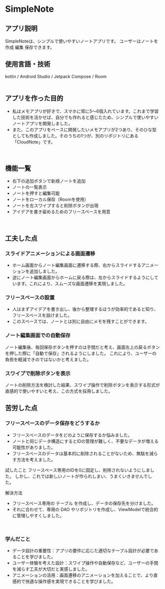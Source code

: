 # SimpleNote
## アプリ説明
SimpleNoteは、シンプルで使いやすいノートアプリです。
ユーザーはノートを作成 編集 保存できます。
<br>  

## 使用言語・技術
kotlin / Android Studio / Jetpack Compose / Room <br>
<br>  

## アプリを作った目的
 - 私はメモアプリが好きで、スマホに常に5〜6個入れています。これまで学習した技術を活かせば、自分でも作れると感じたため、シンプルで使いやすいノートアプリを開発しました。
 - また、このアプリをベースに開発したいメモアプリが2つあり、そのひな型としても作成しました。そのうちの1つが、別のリポジトリにある「CloudNote」です。
<br>  

## 機能一覧
 - 右下の追加ボタンで新規ノートを追加
 - ノートの一覧表示
 - ノートを押すと編集可能
 - ノートをローカル保存（Roomを使用）
 - ノートを左スワイプすると削除ボタンが出現
 - アイデアを書き留めるためのフリースペースを用意
<br>  

## 工夫した点
### **スライドアニメーションによる画面遷移**
- ホーム画面からノート編集画面に遷移する際、右からスライドするアニメーションを追加しました。
- 逆にノート編集画面からホームに戻る際は、左からスライドするようにしています。これにより、スムーズな画面遷移を実現しました。

### **フリースペースの設置**
- 人はまずアイデアを書き出し、後から整理するほうが効率的であると知り、フリースペースを設けました。
- このスペースでは、ノートとは別に自由にメモを残すことができます。

### **ノート編集画面での自動保存**
ノート編集後、毎回保存ボタンを押すのは手間だと考え、画面左上の戻るボタンを押した際に「自動で保存」されるようにしました。
これにより、ユーザーの負担を軽減できのではないかと考えました。

### **スワイプで削除ボタンを表示**
ノートの削除方法を検討した結果、スワイプ操作で削除ボタンを表示する形式が直感的で使いやすいと考え、この方式を採用しました。
<br>  

## 苦労した点
### フリースペースのデータ保存をどうするか
- フリースペースのデータをどのように保存するか悩みました。
- ノートと同じデータ構造にするとIDの管理が難しく、不要なデータが増える可能性がありました。
- フリースペースのデータは基本的に削除されることがないため、無駄を減らす方法を考えました。

試したこと
フリースペース専用のIDを0に固定し、削除されないようにしました。
しかし、これでは新しいノートが作られしまい、うまくいきませんでした。

解決方法
- フリースペース専用の テーブル を作成し、データの保存先を分けました。
- それに合わせて、専用の DAO やリポジトリを作成し、ViewModelで統合的に管理しやすくしました。
<br>  

### **学んだこと**
 - データ設計の重要性：アプリの要件に応じた適切なテーブル設計が必要であることを学びました。
 - ユーザー体験を考えた設計：スワイプ操作や自動保存など、ユーザーの手間を減らす工夫が大切だと実感しました。
 - アニメーションの活用：画面遷移のアニメーションを加えることで、より直感的で快適な操作感を実現できることを学びました。
<br>  

